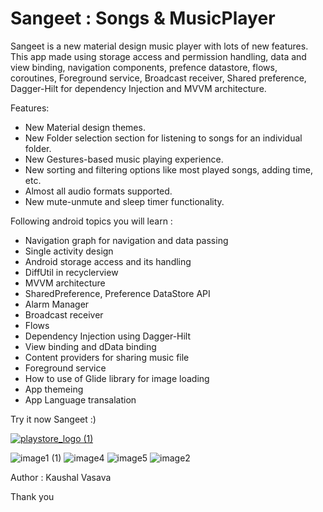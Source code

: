 # Sangeet : Songs & MusicPlayer
Sangeet is a new material design music player with lots of new features. This app made using storage access and permission handling, data and view binding, navigation components, prefence datastore, flows, coroutines, Foreground service, Broadcast receiver, Shared preference, Dagger-Hilt for dependency Injection and MVVM architecture.

Features: 
+ New Material design themes.
+ New Folder selection section for listening to songs for an individual folder.
+ New Gestures-based music playing experience.
+ New sorting and filtering options like most played songs, adding time, etc.
+ Almost all audio formats supported.
+ New mute-unmute and sleep timer functionality.

Following android topics you will learn : 
- Navigation graph for navigation and data passing
- Single activity design
- Android storage access and its handling
- DiffUtil in recyclerview
- MVVM architecture
- SharedPreference, Preference DataStore API
- Alarm Manager
- Broadcast receiver
- Flows
- Dependency Injection using Dagger-Hilt
- View binding and dData binding
- Content providers for sharing music file
- Foreground service
- How to use of Glide library for image loading
- App themeing
- App Language transalation

Try it now Sangeet :)

[![playstore_logo (1)](https://user-images.githubusercontent.com/49050597/144359511-fd4cc136-3d9f-45d5-8598-506a45f8d170.png)](https://play.google.com/store/apps/details?id=com.lasuak.musicplayer)

![image1 (1)](https://user-images.githubusercontent.com/49050597/211183147-d2923d7e-cff4-4e0a-a8bb-758fceda37d6.jpeg)
![image4](https://user-images.githubusercontent.com/49050597/211183309-3f9433db-311b-44ad-ab8d-5ecc4d86a536.jpeg)
![image5](https://user-images.githubusercontent.com/49050597/211183311-addfc62b-6d56-4756-aa1b-8a4499b0bfac.jpeg)
![image2](https://user-images.githubusercontent.com/49050597/211183312-db5338e3-e91b-45bc-ac22-3745f43fa904.jpeg)

Author : Kaushal Vasava

Thank you 

